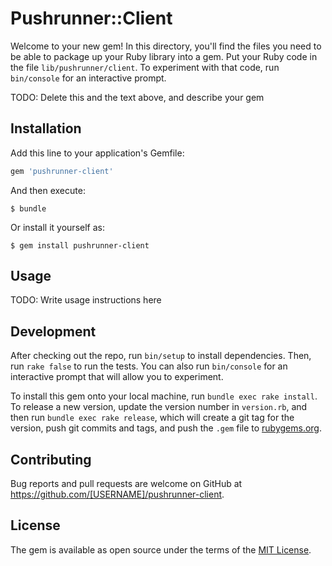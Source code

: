 # Pushrunner::Client

Welcome to your new gem! In this directory, you'll find the files you need to be able to package up your Ruby library into a gem. Put your Ruby code in the file `lib/pushrunner/client`. To experiment with that code, run `bin/console` for an interactive prompt.

TODO: Delete this and the text above, and describe your gem

## Installation

Add this line to your application's Gemfile:

```ruby
gem 'pushrunner-client'
```

And then execute:

    $ bundle

Or install it yourself as:

    $ gem install pushrunner-client

## Usage

TODO: Write usage instructions here

## Development

After checking out the repo, run `bin/setup` to install dependencies. Then, run `rake false` to run the tests. You can also run `bin/console` for an interactive prompt that will allow you to experiment.

To install this gem onto your local machine, run `bundle exec rake install`. To release a new version, update the version number in `version.rb`, and then run `bundle exec rake release`, which will create a git tag for the version, push git commits and tags, and push the `.gem` file to [rubygems.org](https://rubygems.org).

## Contributing

Bug reports and pull requests are welcome on GitHub at https://github.com/[USERNAME]/pushrunner-client.


## License

The gem is available as open source under the terms of the [MIT License](http://opensource.org/licenses/MIT).

